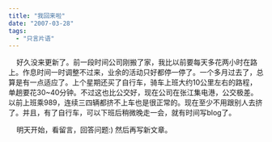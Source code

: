 ```yaml
---
title: "我回来啦"
date: "2007-03-28"
tags: 
  - "只言片语"
---
```


    好久没来更新了。前一段时间公司刚搬了家，我比以前要每天多花两小时在路上。作息时间一时调整不过来，业余的活动只好都停一停了。一个多月过去了，总算是有一点适应了。上个星期还买了自行车，骑车上班大约10公里左右的路程，单趟要花30~40分钟。不过这也比公交好，现在公司在张江集电港，公交极差。以前上班乘989，连续三四辆都挤不上车也是很正常的。现在至少不用跟别人去挤了。并且，有了自行车，可以下班后稍微晚走一会，就有时间写blog了。

    明天开始，看留言，回答问题:) 然后再写新文章。
